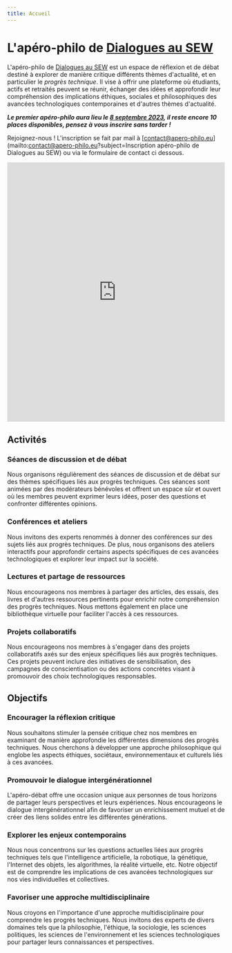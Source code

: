```yaml
---
title: Accueil
---
```

# L'apéro-philo de [Dialogues au SEW](https://m.facebook.com/annexedialoguesmorlaixsew)

L'apéro-philo de [Dialogues au SEW](https://m.facebook.com/annexedialoguesmorlaixsew)
est un espace de réflexion et de débat destiné à explorer de manière critique différents thèmes d'actualité, et en particulier le _progrès technique_. Il vise à offrir une plateforme où étudiants, actifs et retraités peuvent se réunir, échanger des idées et approfondir leur compréhension des implications éthiques, sociales et philosophiques des avancées technologiques contemporaines et d'autres thèmes d'actualité.

_**Le premier apéro-philo aura lieu le [8 septembre 2023](/agenda.html), il reste encore 10 places disponibles, pensez à vous inscrire sans tarder !**_

Rejoignez-nous ! L'inscription se fait par mail à [contact@apero-philo.eu](mailto:contact@apero-philo.eu?subject=Inscription apéro-philo de Dialogues au SEW) ou via le formulaire de contact ci dessous.

<iframe title="Contact Form" src="https://plugins.crisp.chat/urn:crisp.im:contact-form:0/contact/005ca9b2-e351-44ef-8795-013ec11de595" referrerpolicy="origin" sandbox="allow-forms allow-popups allow-scripts allow-same-origin" width="100%" height="600px" frameborder="0"></iframe>

## Activités

### Séances de discussion et de débat

Nous organisons régulièrement des séances de discussion et de débat sur des thèmes spécifiques liés aux progrès techniques. Ces séances sont animées par des modérateurs bénévoles et offrent un espace sûr et ouvert où les membres peuvent exprimer leurs idées, poser des questions et confronter différentes 
opinions.

### Conférences et ateliers

Nous invitons des experts renommés à donner 
des conférences sur des sujets liés aux progrès techniques. De plus, nous 
organisons des ateliers interactifs pour approfondir certains aspects 
spécifiques de ces avancées technologiques et explorer leur impact sur la 
société.

### Lectures et partage de ressources

Nous encourageons nos membres à partager des articles, des essais, des livres et d'autres ressources pertinents pour enrichir notre compréhension des progrès techniques. Nous mettons également en place une bibliothèque virtuelle pour faciliter l'accès à ces ressources.

### Projets collaboratifs

Nous encourageons nos membres à s'engager dans 
des projets collaboratifs axés sur des enjeux spécifiques liés aux progrès 
techniques. Ces projets peuvent inclure des initiatives de sensibilisation, des campagnes de conscientisation ou des actions concrètes visant 
à promouvoir des choix technologiques responsables.

## Objectifs

### Encourager la réflexion critique

Nous souhaitons stimuler la pensée critique chez nos membres en examinant de manière approfondie les  différentes dimensions des progrès techniques. Nous cherchons à développer  une approche philosophique qui englobe les aspects éthiques, sociétaux, environnementaux et culturels liés à ces avancées.

### Promouvoir le dialogue intergénérationnel

L'apéro-débat offre une occasion unique aux personnes de tous horizons de partager leurs perspectives et leurs expériences. Nous encourageons le dialogue 
intergénérationnel afin de favoriser un enrichissement mutuel et de créer 
des liens solides entre les différentes générations.

### Explorer les enjeux contemporains

Nous nous concentrons sur les  questions actuelles liées aux progrès techniques tels que l'intelligence  artificielle, la robotique, la génétique, l'Internet des objets, les  algorithmes, la réalité virtuelle, etc. Notre objectif est de comprendre les implications de ces avancées technologiques sur nos vies individuelles et collectives.

### Favoriser une approche multidisciplinaire

Nous croyons en l'importance d'une approche multidisciplinaire pour comprendre les progrès techniques. Nous invitons des experts de divers domaines tels que la philosophie, l'éthique, la sociologie, les sciences politiques, les sciences de l'environnement et les sciences technologiques pour partager leurs connaissances et perspectives.
